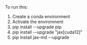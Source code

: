 To run this:

1. Create a conda environment
2. Activate the environment
3. pip install --upgrade pip
4. pip install --upgrade "jax[cuda12]"
5. pip install jax-md --upgrade
